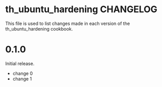 # th_ubuntu_hardening CHANGELOG

This file is used to list changes made in each version of the th_ubuntu_hardening cookbook.

# 0.1.0

Initial release.

- change 0
- change 1

